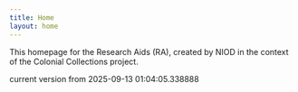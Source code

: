 ```yaml
---
title: Home
layout: home
---
```


This homepage for the Research Aids (RA), created by NIOD in the context of the Colonial Collections project. 


current version from 2025-09-13 01:04:05.338888